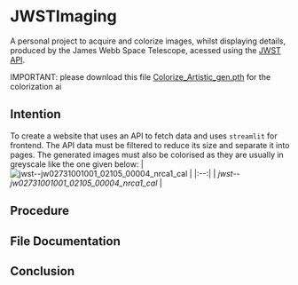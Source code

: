 # JWSTImaging
A personal project to acquire and colorize images, whilst displaying details, produced by the James Webb Space Telescope, acessed using the [JWST API](https://jwstapi.com/).

IMPORTANT: please download this file [Colorize_Artistic_gen.pth](https://drive.google.com/file/d/1jxwiP23K428kAf-_lXecT64HBovSclcw/view?usp=drive_link) for the colorization ai
## Intention
To create a website that uses an API to fetch data and uses `streamlit` for frontend. The API data must be filtered to reduce its size and separate it into pages. The generated images must also be colorised as they are usually in greyscale like the one given below:
| ![jwst--jw02731001001_02105_00004_nrca1_cal](https://github.com/Amarnath-someperson/JWSTImaging/assets/95868610/d3eeebef-d754-48b9-aa96-14a2863fcbd9) |
|:--:| 
| *jwst--jw02731001001_02105_00004_nrca1_cal* |
## Procedure

## File Documentation

## Conclusion
